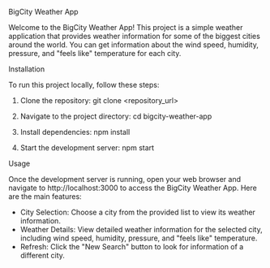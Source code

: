 BigCity Weather App

Welcome to the BigCity Weather App! This project is a simple weather application that provides weather information for some of the biggest cities around the world. You can get information about the wind speed, humidity, pressure, and "feels like" temperature for each city.

Installation

To run this project locally, follow these steps:

1. Clone the repository: git clone <repository_url>

2. Navigate to the project directory: cd bigcity-weather-app

3. Install dependencies: npm install

4. Start the development server: npm start

Usage

Once the development server is running, open your web browser and navigate to http://localhost:3000 to access the BigCity Weather App. Here are the main features:

- City Selection: Choose a city from the provided list to view its weather information.
- Weather Details: View detailed weather information for the selected city, including wind speed, humidity, pressure, and "feels like" temperature.
- Refresh: Click the "New Search" button to look for information of a different city.
